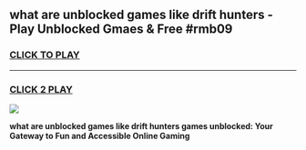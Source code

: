 
## what are unblocked games like drift hunters - Play Unblocked Gmaes & Free #rmb09
<h3>
<a href="https://premium.freeplayer.one?title=what_are_unblocked_games_like_drift_hunters&ref=01M">CLICK TO PLAY</a></h3>
<hr>

<h3>
<a href="https://premium.freeplayer.one?title=what_are_unblocked_games_like_drift_hunters&ref=01M">CLICK 2 PLAY</a>
  
</h3>

<a href="https://premium.freeplayer.one?title=what_are_unblocked_games_like_drift_hunters&ref=01M"><img src="https://clearcache.store/games.png"></a>


**what are unblocked games like drift hunters games unblocked: Your Gateway to Fun and Accessible Online Gaming**
